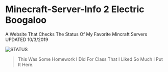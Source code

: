 # Minecraft-Server-Info 2 Electric Boogaloo
A Website That Checks The Status Of My Favorite Mincraft Servers 
UPDATED 10/3/2019

![STATUS](https://img.shields.io/endpoint.svg?label=Project%20Status%3A&logo=github&style=popout-square&url=https://raw.githubusercontent.com/OtisGoodman/Badge-Controller/master/Minecraft-Server-Info.json)



> This Was Some Homework I Did For Class That I Liked So Much I Put It Here.

